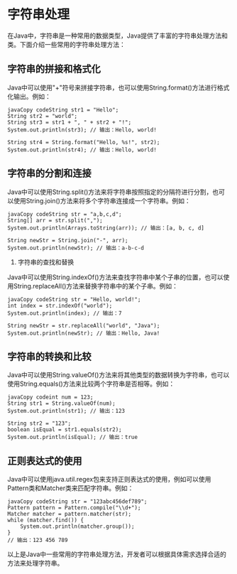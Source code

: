 # 字符串处理

在Java中，字符串是一种常用的数据类型，Java提供了丰富的字符串处理方法和类。下面介绍一些常用的字符串处理方法：

## 字符串的拼接和格式化

Java中可以使用"+"符号来拼接字符串，也可以使用String.format()方法进行格式化输出。例如：

```
javaCopy codeString str1 = "Hello";
String str2 = "world";
String str3 = str1 + ", " + str2 + "!";
System.out.println(str3); // 输出：Hello, world!

String str4 = String.format("Hello, %s!", str2);
System.out.println(str4); // 输出：Hello, world!
```

## 字符串的分割和连接

Java中可以使用String.split()方法来将字符串按照指定的分隔符进行分割，也可以使用String.join()方法来将多个字符串连接成一个字符串。例如：

```
javaCopy codeString str = "a,b,c,d";
String[] arr = str.split(",");
System.out.println(Arrays.toString(arr)); // 输出：[a, b, c, d]

String newStr = String.join("-", arr);
System.out.println(newStr); // 输出：a-b-c-d
```

1. 字符串的查找和替换

Java中可以使用String.indexOf()方法来查找字符串中某个子串的位置，也可以使用String.replaceAll()方法来替换字符串中的某个子串。例如：

```
javaCopy codeString str = "Hello, world!";
int index = str.indexOf("world");
System.out.println(index); // 输出：7

String newStr = str.replaceAll("world", "Java");
System.out.println(newStr); // 输出：Hello, Java!
```

## 字符串的转换和比较

Java中可以使用String.valueOf()方法来将其他类型的数据转换为字符串，也可以使用String.equals()方法来比较两个字符串是否相等。例如：

```
javaCopy codeint num = 123;
String str1 = String.valueOf(num);
System.out.println(str1); // 输出：123

String str2 = "123";
boolean isEqual = str1.equals(str2);
System.out.println(isEqual); // 输出：true
```

## 正则表达式的使用

Java中可以使用java.util.regex包来支持正则表达式的使用，例如可以使用Pattern类和Matcher类来匹配字符串。例如：

```
javaCopy codeString str = "123abc456def789";
Pattern pattern = Pattern.compile("\\d+");
Matcher matcher = pattern.matcher(str);
while (matcher.find()) {
    System.out.println(matcher.group());
}
// 输出：123 456 789
```

以上是Java中一些常用的字符串处理方法，开发者可以根据具体需求选择合适的方法来处理字符串。
